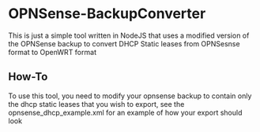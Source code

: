 # OPNSense-BackupConverter
This is just a simple tool written in NodeJS that uses a modified version of the OPNSense backup to convert DHCP Static leases from OPNSesnse format to OpenWRT format

## How-To

To use this tool, you need to modify your opnsense backup to contain only the dhcp static leases that you wish to export, see the opnsense_dhcp_example.xml for an example of how your export should look
